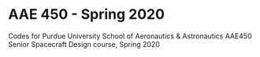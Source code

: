# AAE 450 - Spring 2020
Codes for Purdue University School of Aeronautics &amp; Astronautics AAE450 Senior Spacecraft Design course, Spring 2020
